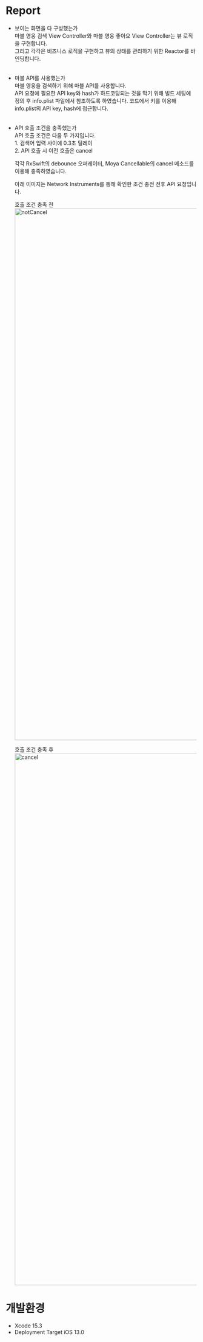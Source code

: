 # Report
- 보이는 화면을 다 구성했는가<br/>
  마블 영웅 검색 View Controller와 마블 영웅 좋아요 View Controller는 뷰 로직을 구현합니다.<br/>
  그리고 각각은 비즈니스 로직을 구현하고 뷰의 상태를 관리하기 위한 Reactor를 바인딩합니다.<br/><br/>

- 마블 API를 사용했는가<br/>
  마블 영웅을 검색하기 위해 마블 API를 사용합니다.<br/>
  API 요청에 필요한 API key와 hash가 하드코딩되는 것을 막기 위해 빌드 세팅에 정의 후 info.plist 파일에서 참조하도록 하였습니다. 코드에서 키를 이용해 info.plist의 API key, hash에 접근합니다.<br/><br/>

- API 호출 조건을 충족했는가<br/>
  API 호출 조건은 다음 두 가지입니다.<br/>1. 검색어 입력 사이에 0.3초 딜레이<br/>2. API 호출 시 이전 호출은 cancel<br/>
  
  각각 RxSwift의 debounce 오퍼레이터, Moya Cancellable의 cancel 메소드를 이용해 충족하였습니다.<br/>

  아래 이미지는 Network Instruments를 통해 확인한 조건 충전 전후 API 요청입니다.<br/>
  
  호출 조건 충족 전
  <img width="1400" alt="notCancel" src="https://github.com/JiHoParkour/marvel-search/assets/102847545/86b09dcd-a3aa-4643-87c5-9d144974bc87">

  호출 조건 충족 후
  <img width="1400" alt="cancel" src="https://github.com/JiHoParkour/marvel-search/assets/102847545/6a69f1ac-9f79-41ae-ab94-df80dfa909ac"><br/>

  
# 개발환경
- Xcode 15.3
- Deployment Target iOS 13.0
